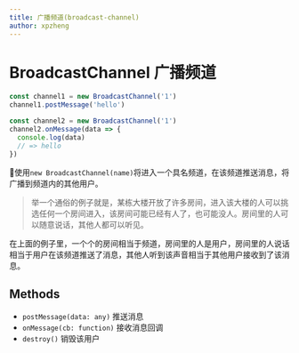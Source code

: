 ```yaml
---
title: 广播频道(broadcast-channel)
author: xpzheng
---
```


# BroadcastChannel 广播频道

```js
const channel1 = new BroadcastChannel('1')
channel1.postMessage('hello')

const channel2 = new BroadcastChannel('1')
channel2.onMessage(data => {
  console.log(data)
  // => hello
})
```

使用`new BroadcastChannel(name)`将进入一个具名频道，在该频道推送消息，将广播到频道内的其他用户。

> 举一个通俗的例子就是，某栋大楼开放了许多房间，进入该大楼的人可以挑选任何一个房间进入，该房间可能已经有人了，也可能没人。房间里的人可以随意说话，其他人都可以听见。

在上面的例子里，一个个的房间相当于频道，房间里的人是用户，房间里的人说话相当于用户在该频道推送了消息，其他人听到该声音相当于其他用户接收到了该消息。

## Methods


- `postMessage(data: any)` 推送消息
- `onMessage(cb: function)` 接收消息回调
- `destroy()` 销毁该用户

<example>
  <broadcast-channel-index />
</example>
